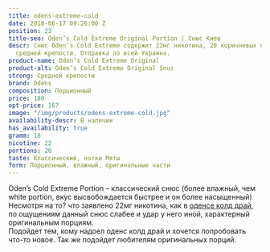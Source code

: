 ```yaml
---
title: odens-extreme-cold
date: 2018-06-17 09:26:00 Z
position: 23
title-seo: Oden’s Cold Extreme Original Portion | Снюс Киев
descr: Снюс Oden’s Cold Extreme содержит 22мг никотина, 20 коричневых пакетика. Снюс
  средней крепости. Отправка по всей Украина.
product-name: Oden’s Cold Extreme Original
product-alt: Oden’s Cold Extreme Original Snus
strong: Средней крепости
brand: Odens
composition: Порционный
price: 180
opt-price: 167
image: "/img/products/odens-extreme-cold.jpg"
availability-descr: В наличии
has_availability: true
gramm: 18
nicotine: 22
portions: 20
taste: Классический, нотки Мяты
form: Порционный, влажный, оригинальные части
---
```


Oden’s Cold Extreme Portion – классический снюс (более влажный, чем white portion, вкус высвобождается быстрее и он более насыщенный)<br>
Несмотря на то? что заявлено 22мг никотина, как в [оденсе колд драй](/odens-cold-dry), по ощущениям данный снюс слабее и удар у него иной, характерный оригинальным порциям.<br>
Подойдет тем, кому надоел оденс колд драй и хочется попробовать что-то новое. Так же подойдет любителям оригинальных порций.